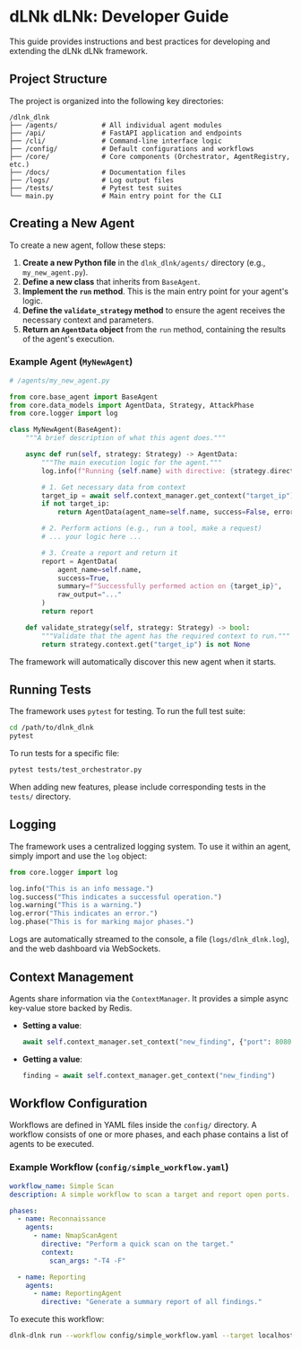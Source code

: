 # dLNk dLNk: Developer Guide

This guide provides instructions and best practices for developing and extending the dLNk dLNk framework.

## Project Structure

The project is organized into the following key directories:

```
/dlnk_dlnk
├── /agents/           # All individual agent modules
├── /api/              # FastAPI application and endpoints
├── /cli/              # Command-line interface logic
├── /config/           # Default configurations and workflows
├── /core/             # Core components (Orchestrator, AgentRegistry, etc.)
├── /docs/             # Documentation files
├── /logs/             # Log output files
├── /tests/            # Pytest test suites
└── main.py            # Main entry point for the CLI
```

## Creating a New Agent

To create a new agent, follow these steps:

1.  **Create a new Python file** in the `dlnk_dlnk/agents/` directory (e.g., `my_new_agent.py`).
2.  **Define a new class** that inherits from `BaseAgent`.
3.  **Implement the `run` method**. This is the main entry point for your agent's logic.
4.  **Define the `validate_strategy` method** to ensure the agent receives the necessary context and parameters.
5.  **Return an `AgentData` object** from the `run` method, containing the results of the agent's execution.

### Example Agent (`MyNewAgent`)

```python
# /agents/my_new_agent.py

from core.base_agent import BaseAgent
from core.data_models import AgentData, Strategy, AttackPhase
from core.logger import log

class MyNewAgent(BaseAgent):
    """A brief description of what this agent does."""

    async def run(self, strategy: Strategy) -> AgentData:
        """The main execution logic for the agent."""
        log.info(f"Running {self.name} with directive: {strategy.directive}")

        # 1. Get necessary data from context
        target_ip = await self.context_manager.get_context("target_ip")
        if not target_ip:
            return AgentData(agent_name=self.name, success=False, errors=["Target IP not found in context."])

        # 2. Perform actions (e.g., run a tool, make a request)
        # ... your logic here ...

        # 3. Create a report and return it
        report = AgentData(
            agent_name=self.name,
            success=True,
            summary=f"Successfully performed action on {target_ip}",
            raw_output="..."
        )
        return report

    def validate_strategy(self, strategy: Strategy) -> bool:
        """Validate that the agent has the required context to run."""
        return strategy.context.get("target_ip") is not None
```

The framework will automatically discover this new agent when it starts.

## Running Tests

The framework uses `pytest` for testing. To run the full test suite:

```bash
cd /path/to/dlnk_dlnk
pytest
```

To run tests for a specific file:

```bash
pytest tests/test_orchestrator.py
```

When adding new features, please include corresponding tests in the `tests/` directory.

## Logging

The framework uses a centralized logging system. To use it within an agent, simply import and use the `log` object:

```python
from core.logger import log

log.info("This is an info message.")
log.success("This indicates a successful operation.")
log.warning("This is a warning.")
log.error("This indicates an error.")
log.phase("This is for marking major phases.")
```

Logs are automatically streamed to the console, a file (`logs/dlnk_dlnk.log`), and the web dashboard via WebSockets.

## Context Management

Agents share information via the `ContextManager`. It provides a simple async key-value store backed by Redis.

*   **Setting a value**:
    ```python
    await self.context_manager.set_context("new_finding", {"port": 8080, "service": "http"})
    ```

*   **Getting a value**:
    ```python
    finding = await self.context_manager.get_context("new_finding")
    ```

## Workflow Configuration

Workflows are defined in YAML files inside the `config/` directory. A workflow consists of one or more phases, and each phase contains a list of agents to be executed.

### Example Workflow (`config/simple_workflow.yaml`)

```yaml
workflow_name: Simple Scan
description: A simple workflow to scan a target and report open ports.

phases:
  - name: Reconnaissance
    agents:
      - name: NmapScanAgent
        directive: "Perform a quick scan on the target."
        context:
          scan_args: "-T4 -F"

  - name: Reporting
    agents:
      - name: ReportingAgent
        directive: "Generate a summary report of all findings."
```

To execute this workflow:

```bash
dlnk-dlnk run --workflow config/simple_workflow.yaml --target localhost:8000
```

